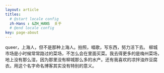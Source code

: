 ```yaml
---
layout: article
titles:
  # @start locale config
  zh-Hans : &ZH_HANS  关于
  # @end locale config
key: page-about
---
```


queer，上海人，但不是那种上海人。拍照，唱歌，写东西，努力活下去。
柳城市场是小时候常常路过的菜场，不怎么会在里面买菜。我去得更多的是梅州菜场，地上没有那么湿，因为那里没有柳城那么多的水产。还有我喜欢的凉拌油炸豆腐衣。用这个名字命名博客其实没有特别的意义。
